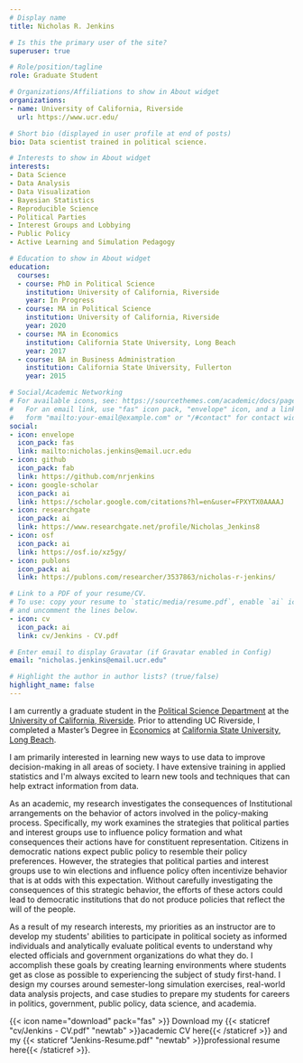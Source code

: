 ```yaml
---
# Display name
title: Nicholas R. Jenkins

# Is this the primary user of the site?
superuser: true

# Role/position/tagline
role: Graduate Student

# Organizations/Affiliations to show in About widget
organizations:
- name: University of California, Riverside
  url: https://www.ucr.edu/

# Short bio (displayed in user profile at end of posts)
bio: Data scientist trained in political science.

# Interests to show in About widget
interests:
- Data Science
- Data Analysis
- Data Visualization
- Bayesian Statistics
- Reproducible Science
- Political Parties
- Interest Groups and Lobbying
- Public Policy
- Active Learning and Simulation Pedagogy 

# Education to show in About widget
education:
  courses:
  - course: PhD in Political Science
    institution: University of California, Riverside
    year: In Progress
  - course: MA in Political Science
    institution: University of California, Riverside
    year: 2020
  - course: MA in Economics
    institution: California State University, Long Beach
    year: 2017
  - course: BA in Business Administration
    institution: California State University, Fullerton
    year: 2015

# Social/Academic Networking
# For available icons, see: https://sourcethemes.com/academic/docs/page-builder/#icons
#   For an email link, use "fas" icon pack, "envelope" icon, and a link in the
#   form "mailto:your-email@example.com" or "/#contact" for contact widget.
social:
- icon: envelope
  icon_pack: fas
  link: mailto:nicholas.jenkins@email.ucr.edu
- icon: github
  icon_pack: fab
  link: https://github.com/nrjenkins
- icon: google-scholar
  icon_pack: ai
  link: https://scholar.google.com/citations?hl=en&user=FPXYTX0AAAAJ
- icon: researchgate
  icon_pack: ai
  link: https://www.researchgate.net/profile/Nicholas_Jenkins8
- icon: osf
  icon_pack: ai
  link: https://osf.io/xz5gy/
- icon: publons
  icon_pack: ai
  link: https://publons.com/researcher/3537863/nicholas-r-jenkins/

# Link to a PDF of your resume/CV.
# To use: copy your resume to `static/media/resume.pdf`, enable `ai` icons in `params.toml`, 
# and uncomment the lines below.
- icon: cv
  icon_pack: ai
  link: cv/Jenkins - CV.pdf

# Enter email to display Gravatar (if Gravatar enabled in Config)
email: "nicholas.jenkins@email.ucr.edu"

# Highlight the author in author lists? (true/false)
highlight_name: false
---
```


I am currently a graduate student in the [Political Science Department](https://politicalscience.ucr.edu) at the [University of California, Riverside](https://www.ucr.edu). Prior to attending UC Riverside, I completed a Master’s Degree in [Economics](http://www.cla.csulb.edu/departments/economics/) at [California State University, Long Beach](http://www.csulb.edu).

I am primarily interested in learning new ways to use data to improve decision-making in all areas of society. I have extensive training in applied statistics and I'm always excited to learn new tools and techniques that can help extract information from data. 

As an academic, my research investigates the consequences of Institutional arrangements on the behavior of actors involved in the policy-making process. Specifically, my work examines the strategies that political parties and interest groups use to influence policy formation and what consequences their actions have for constituent representation. Citizens in democratic nations expect public policy to resemble their policy preferences. However, the strategies that political parties and interest groups use to win elections and influence policy often incentivize behavior that is at odds with this expectation. Without carefully investigating the consequences of this strategic behavior, the efforts of these actors could lead to democratic institutions that do not produce policies that reflect the will of the people.

As a result of my research interests, my priorities as an instructor are to develop my students' abilities to participate in political society as informed individuals and analytically evaluate political events to understand why elected officials and government organizations do what they do. I accomplish these goals by creating learning environments where students get as close as possible to experiencing the subject of study first-hand. I design my courses around semester-long simulation exercises, real-world data analysis projects, and case studies to prepare my students for careers in politics, government, public policy, data science, and academia.

{{< icon name="download" pack="fas" >}} Download my {{< staticref "cv/Jenkins - CV.pdf" "newtab" >}}academic CV here{{< /staticref >}} and my {{< staticref "Jenkins-Resume.pdf" "newtab" >}}professional resume here{{< /staticref >}}.
